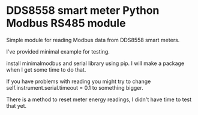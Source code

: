 # DDS8558 smart meter Python Modbus RS485 module


Simple module for reading Modbus data from DDS8558 smart meters. 

I've provided minimal example for testing.

install minimalmodbus and serial library using pip.  I will make a package when I get some time to do that. 

If you have problems with reading you might try to change self.instrument.serial.timeout = 0.1 to something bigger. 

There is a method to reset meter energy readings, I didn't have time to test that yet.

